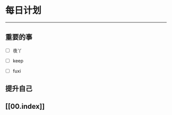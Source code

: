 
# 每日计划
---
## 重要的事

- [ ]    夜丫
- [ ]   keep
- [ ]  fuxi 



## 提升自己

  



## [[00.index]]










